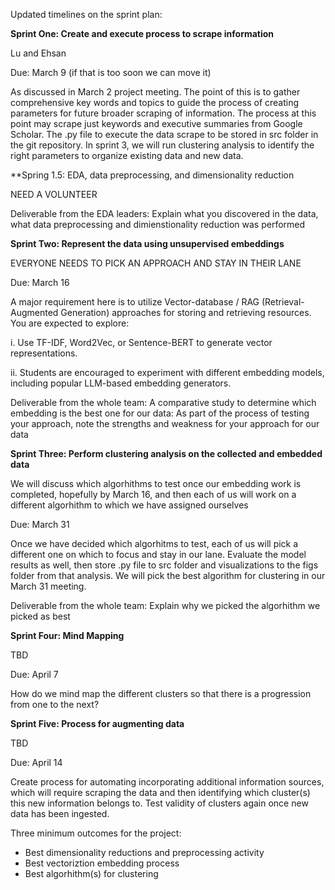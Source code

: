 Updated timelines on the sprint plan: 


**Sprint One: Create and execute process to scrape information**

Lu and Ehsan

Due: March 9 (if that is too soon we can move it)

As discussed in March 2 project meeting. The point of this is to gather comprehensive key words and topics to guide the process of creating parameters for future broader scraping of information.  The process at this point may scrape just keywords and executive summaries from Google Scholar. The .py file to execute the data scrape to be stored in src folder in the git repository. In sprint 3, we will run clustering analysis to identify the right parameters to organize existing data and new data.

**Spring 1.5: EDA, data preprocessing, and dimensionality reduction

NEED A VOLUNTEER

Deliverable from the EDA leaders: Explain what you discovered in the data, what data preprocessing and dimienstionality reduction was performed

**Sprint Two: Represent the data using unsupervised embeddings**

EVERYONE NEEDS TO PICK AN APPROACH AND STAY IN THEIR LANE

Due: March 16

A major requirement here is to utilize Vector-database / RAG (Retrieval-Augmented Generation) approaches for storing and retrieving resources. You are expected to explore:

i. Use TF-IDF, Word2Vec, or Sentence-BERT to generate vector representations. 

ii. Students are encouraged to experiment with different embedding models, including popular LLM-based embedding generators.

Deliverable from the whole team: A comparative study to determine which embedding is the best one for our data: As part of the process of testing your approach, note the strengths and weakness for your approach for our data

**Sprint Three: Perform clustering analysis on the collected and embedded data**

We will discuss which algorhithms to test once our embedding work is completed, hopefully by March 16, and then each of us will work on a different algorhithm to which we have assigned ourselves

Due: March 31

Once we have decided which algorhitms to test, each of us will pick a different one on which to focus and stay in our lane. Evaluate the model results as well, then store .py file to src folder and visualizations to the figs folder from that analysis. We will pick the best algorithm for clustering in our March 31 meeting.

Deliverable from the whole team:  Explain why we picked the algorhithm we picked as best

**Sprint Four: Mind Mapping**

TBD

Due: April 7

How do we mind map the different clusters so that there is a progression from one to the next?  


**Sprint Five: Process for augmenting data**

TBD

Due: April 14

Create process for automating incorporating additional information sources, which will require scraping the data and then identifying which cluster(s) this new information belongs to. Test validity of clusters again once new data has been ingested.


Three minimum outcomes for the project:
* Best dimensionality reductions and preprocessing activity
* Best vectoriztion embedding process
* Best algorhithm(s) for clustering

